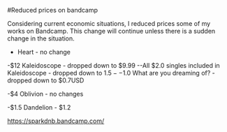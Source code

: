#Reduced prices on bandcamp


Considering current economic situations, I reduced prices some of my works on Bandcamp. This change will continue unless there is a sudden change in the situation.


- Heart - no change

-$12 Kaleidoscope - dropped down to $9.99
--All $2.0 singles included in Kaleidoscope - dropped down to $1.5
--$1.0 What are you dreaming of? - dropped down to $0.7USD 

-$4 Oblivion - no changes

-$1.5 Dandelion - $1.2


https://sparkdnb.bandcamp.com/